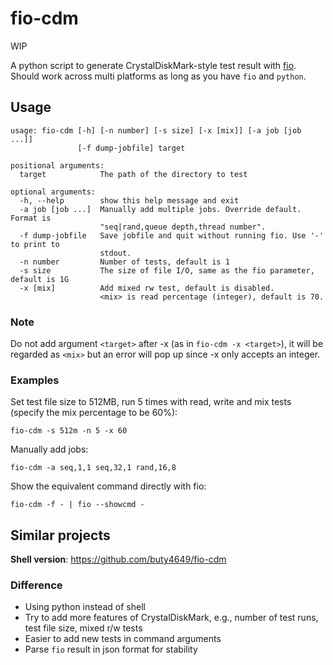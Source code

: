 # fio-cdm

WIP

A python script to generate CrystalDiskMark-style test result with [fio](https://github.com/axboe/fio). Should work across multi platforms as long as you have `fio` and `python`.

## Usage

```
usage: fio-cdm [-h] [-n number] [-s size] [-x [mix]] [-a job [job ...]]
               [-f dump-jobfile] target

positional arguments:
  target            The path of the directory to test

optional arguments:
  -h, --help        show this help message and exit
  -a job [job ...]  Manually add multiple jobs. Override default. Format is
                    "seq|rand,queue depth,thread number".
  -f dump-jobfile   Save jobfile and quit without running fio. Use '-' to print to
                    stdout.
  -n number         Number of tests, default is 1
  -s size           The size of file I/O, same as the fio parameter, default is 1G
  -x [mix]          Add mixed rw test, default is disabled.
                    <mix> is read percentage (integer), default is 70.
```

### Note

Do not add argument `<target>` after -x (as in `fio-cdm -x <target>`), it will be regarded as `<mix>` but an error will pop up since -x only accepts an integer.

### Examples

Set test file size to 512MB, run 5 times with read, write and mix tests (specify the mix percentage to be 60%):

    fio-cdm -s 512m -n 5 -x 60

Manually add jobs:

    fio-cdm -a seq,1,1 seq,32,1 rand,16,8

Show the equivalent command directly with fio:

    fio-cdm -f - | fio --showcmd -

## Similar projects

**Shell version**: https://github.com/buty4649/fio-cdm

### Difference

- Using python instead of shell
- Try to add more features of CrystalDiskMark, e.g., number of test runs, test file size, mixed r/w tests
- Easier to add new tests in command arguments
- Parse `fio` result in json format for stability
